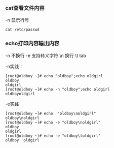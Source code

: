 ### cat查看文件内容

-n 显示行号

```
cat /etc/passwd
```

### echo打印内容输出内容

-n 不换行
-e 支持转义字符
    \n 换行
	\t tab

-n实践：

```
[root@oldboy ~]# echo "oldboy";echo oldgirl
oldboy
oldgirl
[root@oldboy ~]# echo -n "oldboy";echo oldgirl
oldboyoldgirl
```

-e实践

```
[root@oldboy ~]# echo  "oldboy\noldgirl"
oldboy\noldgirl
[root@oldboy ~]# echo -e "oldboy\noldgirl"
oldboy
oldgirl
[root@oldboy ~]# echo -e "oldboy\toldgirl"
oldboy	oldgirl
```

